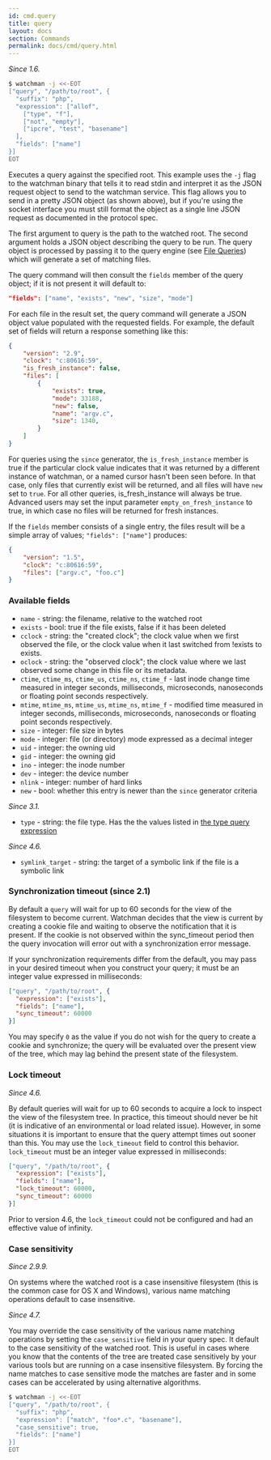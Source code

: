 ```yaml
---
id: cmd.query
title: query
layout: docs
section: Commands
permalink: docs/cmd/query.html
---
```


*Since 1.6.*

```bash
$ watchman -j <<-EOT
["query", "/path/to/root", {
  "suffix": "php",
  "expression": ["allof",
    ["type", "f"],
    ["not", "empty"],
    ["ipcre", "test", "basename"]
  ],
  "fields": ["name"]
}]
EOT
```

Executes a query against the specified root. This example uses the `-j` flag to
the watchman binary that tells it to read stdin and interpret it as the JSON
request object to send to the watchman service.  This flag allows you to send
in a pretty JSON object (as shown above), but if you're using the socket
interface you must still format the object as a single line JSON request as
documented in the protocol spec.

The first argument to query is the path to the watched root.  The second
argument holds a JSON object describing the query to be run.  The query object
is processed by passing it to the query engine (see [File Queries](
/watchman/docs/file-query.html)) which will generate a set of matching files.

The query command will then consult the `fields` member of the query object;
if it is not present it will default to:

```json
"fields": ["name", "exists", "new", "size", "mode"]
```

For each file in the result set, the query command will generate a JSON object
value populated with the requested fields.  For example, the default set of
fields will return a response something like this:

```json
{
    "version": "2.9",
    "clock": "c:80616:59",
    "is_fresh_instance": false,
    "files": [
        {
            "exists": true,
            "mode": 33188,
            "new": false,
            "name": "argv.c",
            "size": 1340,
        }
    ]
}
```

For queries using the `since` generator, the `is_fresh_instance` member is true
if the particular clock value indicates that it was returned by a different
instance of watchman, or a named cursor hasn't been seen before. In that case,
only files that currently exist will be returned, and all files will have `new`
set to `true`. For all other queries, is_fresh_instance will always be true.
Advanced users may set the input parameter `empty_on_fresh_instance` to true,
in which case no files will be returned for fresh instances.

If the `fields` member consists of a single entry, the files result will be a
simple array of values; ```"fields": ["name"]``` produces:

```json
{
    "version": "1.5",
    "clock": "c:80616:59",
    "files": ["argv.c", "foo.c"]
}
```

### Available fields

 * `name` - string: the filename, relative to the watched root
 * `exists` - bool: true if the file exists, false if it has been deleted
 * `cclock` - string: the "created clock"; the clock value when we first
observed the file, or the clock value when it last switched from
!exists to exists.
 * `oclock` - string: the "observed clock"; the clock value where we last
observed some change in this file or its metadata.
 * `ctime`, `ctime_ms`, `ctime_us`, `ctime_ns`, `ctime_f` -
last inode change time measured in integer seconds, milliseconds,
microseconds, nanoseconds or floating point seconds respectively.
 * `mtime`, `mtime_ms`, `mtime_us`, `mtime_ns`, `mtime_f` -
modified time measured in integer seconds, milliseconds,
microseconds, nanoseconds or floating point seconds respectively.
 * `size` - integer: file size in bytes
 * `mode` - integer: file (or directory) mode expressed as a decimal integer
 * `uid` - integer: the owning uid
 * `gid` - integer: the owning gid
 * `ino` - integer: the inode number
 * `dev` - integer: the device number
 * `nlink` - integer: number of hard links
 * `new` - bool: whether this entry is newer than the `since` generator criteria

*Since 3.1.*

 * `type` - string: the file type. Has the
   the values listed in [the type query expression](../expr/type.html)

*Since 4.6.*

 * `symlink_target` - string: the target of a symbolic link if the file is a
   symbolic link

### Synchronization timeout (since 2.1)

By default a `query` will wait for up to 60 seconds for the view of the
filesystem to become current.  Watchman decides that the view is current by
creating a cookie file and waiting to observe the notification that it is
present.  If the cookie is not observed within the sync_timeout period then the
query invocation will error out with a synchronization error message.

If your synchronization requirements differ from the default, you may pass in
your desired timeout when you construct your query; it must be an integer value
expressed in milliseconds:

```json
["query", "/path/to/root", {
  "expression": ["exists"],
  "fields": ["name"],
  "sync_timeout": 60000
}]
```

You may specify `0` as the value if you do not wish for the query to create
a cookie and synchronize; the query will be evaluated over the present view
of the tree, which may lag behind the present state of the filesystem.

### Lock timeout

*Since 4.6.*

By default queries will wait for up to 60 seconds to acquire a lock to inspect
the view of the filesystem tree.  In practice, this timeout should never be hit
(it is indicative of an environmental or load related issue).  However, in some
situations it is important to ensure that the query attempt times out sooner
than this.  You may use the `lock_timeout` field to control this behavior.
`lock_timeout` must be an integer value expressed in milliseconds:

```json
["query", "/path/to/root", {
  "expression": ["exists"],
  "fields": ["name"],
  "lock_timeout": 60000,
  "sync_timeout": 60000
}]
```

Prior to version 4.6, the `lock_timeout` could not be configured and had an
effective value of infinity.

### Case sensitivity

*Since 2.9.9.*

On systems where the watched root is a case insensitive filesystem (this is the
common case for OS X and Windows), various name matching operations default to
case insensitive.

*Since 4.7.*

You may override the case sensitivity of the various name matching operations
by setting the `case_sensitive` field in your query spec.  It default to the
case sensitivity of the watched root.  This is useful in cases where you know
that the contents of the tree are treated case sensitively by your various
tools but are running on a case insensitive filesystem.  By forcing the name
matches to case sensitive mode the matches are faster and in some cases can be
accelerated by using alternative algorithms.

```bash
$ watchman -j <<-EOT
["query", "/path/to/root", {
  "suffix": "php",
  "expression": ["match", "foo*.c", "basename"],
  "case_sensitive": true,
  "fields": ["name"]
}]
EOT
```
